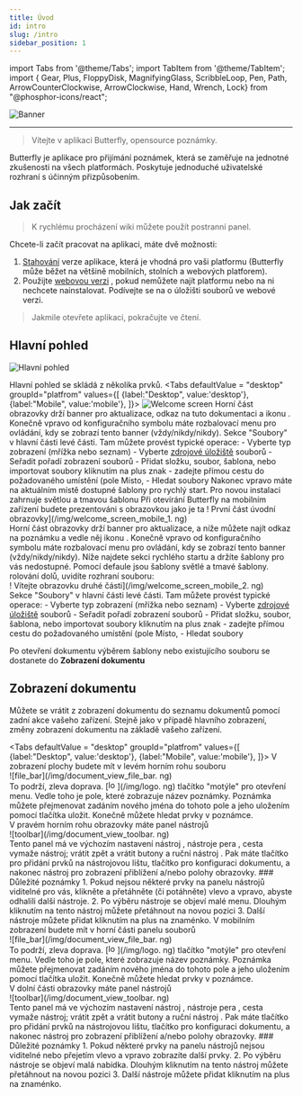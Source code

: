 ```yaml
---
title: Úvod
id: intro
slug: /intro
sidebar_position: 1
---
```


import Tabs from '@theme/Tabs';
import TabItem from '@theme/TabItem';
import { Gear, Plus, FloppyDisk, MagnifyingGlass, ScribbleLoop, Pen, Path, ArrowCounterClockwise, ArrowClockwise, Hand, Wrench, Lock} from "@phosphor-icons/react";

![Banner](/img/banner.png)

---

> Vítejte v aplikaci Butterfly, opensource poznámky.

Butterfly je aplikace pro přijímání poznámek, která se zaměřuje na jednotné zkušenosti na všech platformách. Poskytuje jednoduché uživatelské rozhraní s účinným přizpůsobením.

## Jak začít

> K rychlému procházení wiki můžete použít postranní panel.

Chcete-li začít pracovat na aplikaci, máte dvě možnosti:

1. [Stahování](/downloads) verze aplikace, která je vhodná pro vaši platformu (Butterfly může běžet na většině mobilních, stolních a webových platforem).
2. Použijte [webovou verzi](https://web.butterfly.linwood.dev) , pokud nemůžete najít platformu nebo na ni nechcete nainstalovat. Podívejte se na [](storage#web) o úložišti souborů ve webové verzi.

> Jakmile otevřete aplikaci, pokračujte ve čtení.

## Hlavní pohled

![Hlavní pohled](main.png)

Hlavní pohled se skládá z několika prvků.
<Tabs
    defaultValue = "desktop"
    groupId="platfrom"
        values={[
        {label:"Desktop", value:'desktop'},
 {label:"Mobile", value:'mobile'},
 ]}>
    <TabItem value="desktop">
        ![Welcome screen](/img/welcome_screen_desktop.png)
        Horní část obrazovky drží banner pro aktualizace, odkaz na tuto dokumentaci a ikonu <Gear/>. Konečně vpravo od <Gear/> konfiguračního symbolu máte rozbalovací menu pro ovládání, kdy se zobrazí tento banner (vždy/nikdy/nikdy).
        Sekce "Soubory" v hlavní části levé části. Tam můžete provést typické operace:
            - Vyberte typ zobrazení (mřížka nebo seznam)
            - Vyberte [zdrojové úložiště](úložiště) souborů
            - Seřadit pořadí zobrazení souborů
            - Přidat složku, soubor, šablona, nebo importovat soubory kliknutím na <Plus/> plus znak
            - zadejte přímou cestu do požadovaného umístění (pole Místo,
            - Hledat soubory
        Nakonec vpravo máte na aktuálním místě dostupné šablony pro rychlý start. Pro novou instalaci zahrnuje světlou a tmavou šablonu
    </TabItem>
    <TabItem value="mobile">
        Při otevírání Butterfly na mobilním zařízení budete prezentováni s obrazovkou jako je ta
        ! První část úvodní obrazovky](/img/welcome_screen_mobile_1. ng)   
        Horní část obrazovky drží banner pro aktualizace, a níže můžete najít odkaz na poznámku a vedle něj ikonu <Gear/>. Konečně vpravo od <Gear/> konfiguračního symbolu máte rozbalovací menu pro ovládání, kdy se zobrazí tento banner (vždy/nikdy/nikdy).
        Níže najdete sekci rychlého startu a držíte šablony pro vás nedostupné. Pomocí defaule jsou šablony světlé a tmavé šablony. 
        rolování dolů, uvidíte rozhraní souboru:
        \
        ! Vítejte obrazovku druhé části](/img/welcome_screen_mobile_2. ng)  
        Sekce "Soubory" v hlavní části levé části. Tam můžete provést typické operace:
        - Vyberte typ zobrazení (mřížka nebo seznam)
        - Vyberte [zdrojové úložiště](úložiště) souborů
        - Seřadit pořadí zobrazení souborů
        - Přidat složku, soubor, šablona, nebo importovat soubory kliknutím na <Plus/> plus znak
        - zadejte přímou cestu do požadovaného umístění (pole Místo,
        - Hledat soubory
    </TabItem>
</Tabs>

Po otevření dokumentu výběrem šablony nebo existujícího souboru se dostanete do **Zobrazení dokumentu**

## Zobrazení dokumentu

Můžete se vrátit z zobrazení dokumentu do seznamu dokumentů pomocí zadní akce vašeho zařízení. Stejně jako v případě hlavního zobrazení, změny zobrazení dokumentu na základě vašeho zařízení.

<Tabs
    defaultValue = "desktop"
    groupId="platfrom"
        values={[
        {label:"Desktop", value:'desktop'},
 {label:"Mobile", value:'mobile'},
 ]}>
    <TabItem value="desktop">
        V zobrazení plochy budete mít v levém horním rohu souboru\
        ![file_bar](/img/document_view_file_bar. ng)\
        To podrží, zleva doprava. 
        [<img alt="logo" src="/img/logo.png" width="16"/>](/img/logo. ng)
        tlačítko "motýle" pro otevření menu. Vedle toho je pole, které zobrazuje název poznámky. Poznámka můžete přejmenovat zadáním nového jména do tohoto pole a jeho uložením pomocí tlačítka <FloppyDisk/> uložit. Konečně můžete <MagnifyingGlass/> hledat prvky v poznámce.
        \
        V pravém horním rohu obrazovky máte panel nástrojů\
        ![toolbar](/img/document_view_toolbar. ng)\
        Tento panel má ve výchozím nastavení nástroj <ScribbleLoop/> , nástroje pera <Pen/> , cesta <Path/> vymaže nástroj; <ArrowCounterClockwise/> vrátit zpět a <ArrowClockwise/> vrátit butony a ruční nástroj <Hand/>. Pak máte tlačítko <Plus/> pro přidání prvků na nástrojovou lištu, tlačítko <Wrench/> pro konfiguraci dokumentu, a nakonec nástroj <Lock/> pro zobrazení přiblížení a/nebo polohy obrazovky. 
        ### Důležité poznámky
        1. Pokud nejsou některé prvky na panelu nástrojů viditelné pro vás, klikněte a přetáhněte (či potáhněte) vlevo a vpravo, abyste odhalili další nástroje. 
        2. Po výběru nástroje se objeví malé menu. Dlouhým kliknutím na tento nástroj můžete přetáhnout na novou pozici
        3. Další nástroje můžete přidat kliknutím na <Plus/> plus na znaménko. 
    </TabItem>
    <TabItem value="mobile">
        V mobilním zobrazení budete mít v horní části panelu souborů\
        ![file_bar](/img/document_view_file_bar. ng)\
        To podrží, zleva doprava. 
        [<img alt="logo" src="/img/logo.png" width="16"/>](/img/logo. ng)
        tlačítko "motýle" pro otevření menu. Vedle toho je pole, které zobrazuje název poznámky. Poznámka můžete přejmenovat zadáním nového jména do tohoto pole a jeho uložením pomocí tlačítka <FloppyDisk/> uložit. Konečně můžete <MagnifyingGlass/> hledat prvky v poznámce.
        \
        V dolní části obrazovky máte panel nástrojů\
        ![toolbar](/img/document_view_toolbar. ng)\
        Tento panel má ve výchozím nastavení nástroj <ScribbleLoop/> , nástroje pera <Pen/> , cesta <Path/> vymaže nástroj; <ArrowCounterClockwise/> vrátit zpět a <ArrowClockwise/> vrátit butony a ruční nástroj <Hand/>. Pak máte tlačítko <Plus/> pro přidání prvků na nástrojovou lištu, tlačítko <Wrench/> pro konfiguraci dokumentu, a nakonec nástroj <Lock/> pro zobrazení přiblížení a/nebo polohy obrazovky. 
        ### Důležité poznámky
        1. Pokud některé prvky na panelu nástrojů nejsou viditelné nebo přejetím vlevo a vpravo zobrazíte další prvky. 
        2. Po výběru nástroje se objeví malá nabídka. Dlouhým kliknutím na tento nástroj můžete přetáhnout na novou pozici
        3. Další nástroje můžete přidat kliknutím na <Plus/> plus na znaménko. 
    </TabItem>
</Tabs>
